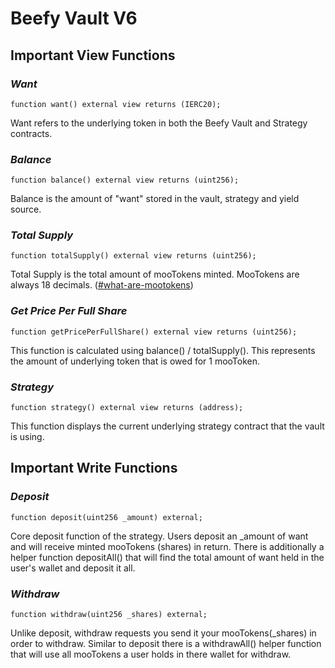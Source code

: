 # Beefy Vault V6

## Important View Functions

### _Want_

```
function want() external view returns (IERC20);
```

Want refers to the underlying token in both the Beefy Vault and Strategy contracts.

### _Balance_

```
function balance() external view returns (uint256);
```

Balance is the amount of "want" stored in the vault, strategy and yield source.

### _Total Supply_

```
function totalSupply() external view returns (uint256);
```

Total Supply is the total amount of mooTokens minted. MooTokens are always 18 decimals. ([#what-are-mootokens](../products/vaults.md#what-are-mootokens "mention"))

### _Get Price Per Full Share_

```
function getPricePerFullShare() external view returns (uint256);
```

This function is calculated using balance() / totalSupply(). This represents the amount of underlying token that is owed for 1 mooToken.

### _Strategy_

```
function strategy() external view returns (address);
```

This function displays the current underlying strategy contract that the vault is using.

## Important Write Functions

### _Deposit_

```
function deposit(uint256 _amount) external;
```

Core deposit function of the strategy. Users deposit an \_amount of want and will receive minted mooTokens (shares) in return. There is additionally a helper function depositAll() that will find the total amount of want held in the user's wallet and deposit it all.

### _Withdraw_

```
function withdraw(uint256 _shares) external;
```

Unlike deposit, withdraw requests you send it your mooTokens(\_shares) in order to withdraw. Similar to deposit there is a withdrawAll() helper function that will use all mooTokens a user holds in there wallet for withdraw.
